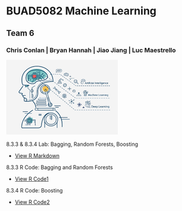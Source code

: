 
# BUAD5082 Machine Learning 
## Team 6
### Chris Conlan | Bryan Hannah | Jiao Jiang | Luc Maestrello

<img src="/class_project/github1.jpg" width="300" height="200" class="img-responsive" alt=""> 

8.3.3 & 8.3.4 Lab: Bagging, Random Forests, Boosting
  - [View R Markdown](Lab-8.3.4.html)

8.3.3 R Code: Bagging and Random Forests
  - [View R Code1](8.3.3.R)

8.3.4 R Code: Boosting
  - [View R Code2](ipynb.html)

